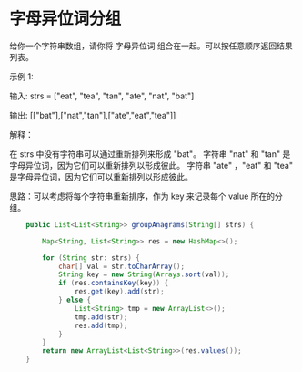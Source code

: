 # 字母异位词分组

给你一个字符串数组，请你将 字母异位词 组合在一起。可以按任意顺序返回结果列表。

 

示例 1:

输入: strs = ["eat", "tea", "tan", "ate", "nat", "bat"]

输出: [["bat"],["nat","tan"],["ate","eat","tea"]]

解释：

在 strs 中没有字符串可以通过重新排列来形成 "bat"。
字符串 "nat" 和 "tan" 是字母异位词，因为它们可以重新排列以形成彼此。
字符串 "ate" ，"eat" 和 "tea" 是字母异位词，因为它们可以重新排列以形成彼此。

思路：可以考虑将每个字符串重新排序，作为 key 来记录每个 value 所在的分组。

```java
    public List<List<String>> groupAnagrams(String[] strs) {

        Map<String, List<String>> res = new HashMap<>();

        for (String str: strs) {
            char[] val = str.toCharArray();
            String key = new String(Arrays.sort(val));
            if (res.containsKey(key)) {
                res.get(key).add(str);
            } else {
                List<String> tmp = new ArrayList<>();
                tmp.add(str);
                res.add(tmp);
            }
        }
        return new ArrayList<List<String>>(res.values());
    }
```